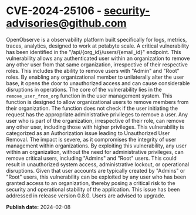 # CVE-2024-25106 - security-advisories@github.com

OpenObserve is a observability platform built specifically for logs, metrics, traces, analytics, designed to work at petabyte scale. A critical vulnerability has been identified in the "/api/{org_id}/users/{email_id}" endpoint. This vulnerability allows any authenticated user within an organization to remove any other user from that same organization, irrespective of their respective roles. This includes the ability to remove users with "Admin" and "Root" roles. By enabling any organizational member to unilaterally alter the user base, it opens the door to unauthorized access and can cause considerable disruptions in operations. The core of the vulnerability lies in the `remove_user_from_org` function in the user management system. This function is designed to allow organizational users to remove members from their organization. The function does not check if the user initiating the request has the appropriate administrative privileges to remove a user. Any user who is part of the organization, irrespective of their role, can remove any other user, including those with higher privileges. This vulnerability is categorized as an Authorization issue leading to Unauthorized User Removal. The impact is severe, as it compromises the integrity of user management within organizations. By exploiting this vulnerability, any user within an organization, without the need for administrative privileges, can remove critical users, including "Admins" and "Root" users. This could result in unauthorized system access, administrative lockout, or operational disruptions. Given that user accounts are typically created by "Admins" or "Root" users, this vulnerability can be exploited by any user who has been granted access to an organization, thereby posing a critical risk to the security and operational stability of the application. This issue has been addressed in release version 0.8.0. Users are advised to upgrade.

**Publish date:** 2024-02-08
